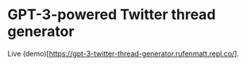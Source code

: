 # GPT-3-powered Twitter thread generator

Live (demo)[https://gpt-3-twitter-thread-generator.rufenmatt.repl.co/].
